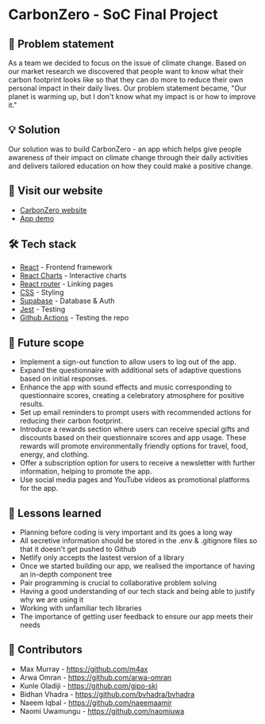 # CarbonZero - SoC Final Project

## 🧐 Problem statement 
As a team we decided to focus on the issue of climate change. Based on our market research we discovered that people want to know what their carbon footprint looks like so that they can do more to reduce their own personal impact in their daily lives. Our problem statement became, "Our planet is warming up, but I don't know what my impact is or how to improve it."

## 💡 Solution  
Our solution was to build CarbonZero - an app which helps give people awareness of their impact on climate change through their daily activities and delivers tailored education on how they could make a positive change. 

## 🏁 Visit our website 
- [CarbonZero website](https://carbon-zero.netlify.app) 
- [App demo](https://www.youtube.com/watch?v=yaPmVoAudfw) 

## 🛠️ Tech stack 
- [React](https://react.dev/) - Frontend framework
- [React Charts](https://www.npmjs.com/package/react-charts) - Interactive charts 
- [React router](https://www.npmjs.com/package/react-router-dom) - Linking pages 
- [CSS](https://developer.mozilla.org/en-US/docs/Web/CSS) - Styling 
- [Supabase](https://supabase.com/) - Database & Auth 
- [Jest](https://jestjs.io/docs/getting-started) - Testing
- [Github Actions](https://docs.github.com/en/actions/quickstart) - Testing the repo 

## 🚀 Future scope
- Implement a sign-out function to allow users to log out of the app.
- Expand the questionnaire with additional sets of adaptive questions based on initial responses.
- Enhance the app with sound effects and music corresponding to questionnaire scores, creating a celebratory atmosphere for positive results.
- Set up email reminders to prompt users with recommended actions for reducing their carbon footprint.
- Introduce a rewards section where users can receive special gifts and discounts based on their questionnaire scores and app usage. These rewards will promote environmentally friendly options for travel, food, energy, and clothing.
- Offer a subscription option for users to receive a newsletter with further information, helping to promote the app.
- Use social media pages and YouTube videos as promotional platforms for the app.

## 🏫 Lessons learned 
- Planning before coding is very important and its goes a long way
- All secretive information should be stored in the .env & .gitignore files so that it doesn't get pushed to Github
- Netlify only accepts the lastest version of a library
- Once we started building our app, we realised the importance of having an in-depth component tree
- Pair programming is crucial to collaborative problem solving
- Having a good understanding of our tech stack and being able to justify why we are using it
- Working with unfamiliar tech libraries
- The importance of getting user feedback to ensure our app meets their needs 

## 🤝 Contributors 
- Max Murray - https://github.com/m4ax
- Arwa Omran - https://github.com/arwa-omran
- Kunle Oladiji - https://github.com/gipo-ski
- Bidhan Vhadra - https://github.com/bvhadra/bvhadra
- Naeem Iqbal - https://github.com/naeemaamir
- Naomi Uwamungu - https://github.com/naomiuwa
  
